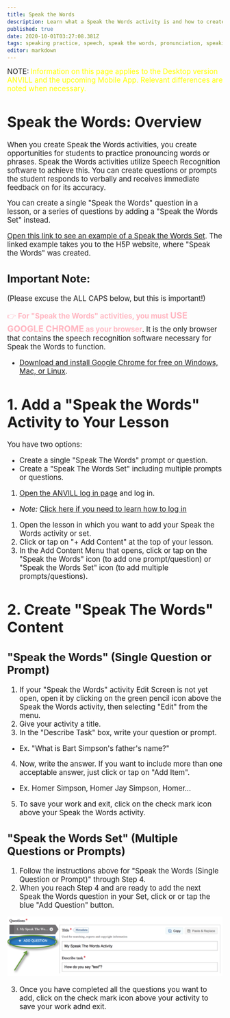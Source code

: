 ```yaml
---
title: Speak the Words 
description: Learn what a Speak the Words activity is and how to create one.
published: true
date: 2020-10-01T03:27:08.381Z
tags: speaking practice, speech, speak the words, pronunciation, speaking skills, practice phrases, practice words, practicing phrases, practicing words, practicing out loud, speech recognition software, speech recognition, speech recognition technology
editor: markdown
---
```


<big>NOTE:</big> <big><span style="color: yellow;">Information on this page applies to  the Desktop version ANVILL and the upcoming Mobile App. Relevant differences are noted when necessary.</span>  
  
# Speak the Words: Overview
When you create Speak the Words activities, you create opportunities for students to practice pronouncing words or phrases. Speak the Words activities utilize Speech Recognition software to achieve this. You can create questions or prompts the student responds to verbally and receives immediate feedback on for its accuracy. 
  
  You can create a single "Speak the Words" question in a lesson, or a series of questions by adding a "Speak the Words Set" instead. 
  
  [Open this link to see an example of a Speak the Words Set](https://h5p.org/speak-the-words-set). The linked example takes you to the H5P website, where "Speak the Words" was created.
 
  ## Important Note:
  (Please excuse the ALL CAPS below, but this is important!) 
  
  <span style="color: lightpink;"> :point_right:  **For "Speak the Words" activities, you must <big>**USE GOOGLE CHROME**</big> as your browser**</span>. It is the only browser that contains the speech recognition software necessary for Speak the Words to function.
  - [Download and install Google Chrome for free on Windows, Mac, or Linux](https://support.google.com/chrome/answer/95346?co=GENIE.Platform%3DDesktop&hl=en).

  
  # 1. Add a "Speak the Words" Activity to Your Lesson
  You have two options:
  - Create a single "Speak The Words" prompt or question.
  - Create a "Speak The Words Set" including multiple prompts or questions. 
  1. [Open the ANVILL log in page](https://anvill.uoregon.edu/) and log in.
  -  *Note:* [Click here if you need to learn how to log in](en/teachers/accountlogin)
  1. Open the lesson in which you want to add your Speak the Words activity or set.
  1. Click or tap on "+ Add Content" at the top of your lesson.
  1. In the Add Content Menu that opens, click or tap on the "Speak the Words" icon (to add one prompt/question) or "Speak the Words Set" icon (to add multiple prompts/questions).
 
  
  # 2. Create "Speak The Words" Content
  ## "Speak the Words" (Single Question or Prompt)
  1. If your "Speak the Words" activity Edit Screen is not yet open, open it by clicking on the green pencil icon above the Speak the Words activity, then selecting "Edit" from the menu.
  1. Give your activity a title.
  1. In the "Describe Task" box, write your question or prompt. 
  - Ex. "What is Bart Simpson's father's name?"
  4. Now, write the answer. If you want to include more than one acceptable answer, just click or tap on "Add Item". 
  - Ex. Homer Simpson, Homer Jay Simpson, Homer...
  5. To save your work and exit, click on the check mark icon above your Speak the Words activity.
  ## "Speak the Words Set" (Multiple Questions or Prompts)
  1. Follow the instructions above for "Speak the Words (Single Question or Prompt)" through Step 4.
  1. When you reach Step 4 and are ready to add the next Speak the Words question in your Set, click or or tap the blue "Add Question" button.
  
  ![add_question.png](/add_question.png)
  
3. Once you have completed all the questions you want to add, click on the check mark icon above your activity to save your work adnd exit.
  